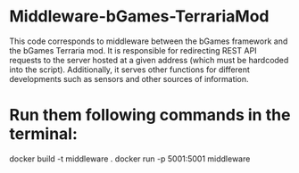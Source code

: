 # Middleware-bGames-TerrariaMod
This code corresponds to middleware between the bGames framework and the bGames Terraria mod. It is responsible for redirecting REST API requests to the server hosted at a given address (which must be hardcoded into the script). Additionally, it serves other functions for different developments such as sensors and other sources of information.

# Run them following commands in the terminal:
 docker build -t middleware .
 docker run -p 5001:5001 middleware

